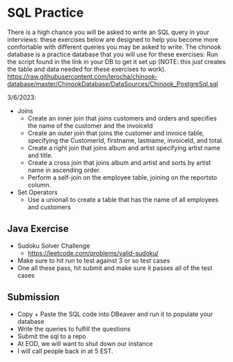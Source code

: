 # SQL Practice
There is a high chance you will be asked to write an SQL query in your interviews: these exercises below are designed to help you become more comfortable with different queries you may be asked to write. The chinook database is a practice database that you will use for these exercises: Run the script found in the link in your DB to get it set up (NOTE: this just creates the table and data needed for these exercises to work).
https://raw.githubusercontent.com/lerocha/chinook-database/master/ChinookDatabase/DataSources/Chinook_PostgreSql.sql

3/6/2023:
- Joins
    - Create an inner join that joins customers and orders and specifies the name of the customer and the invoiceId
    - Create an outer join that joins the customer and invoice table, specifying the CustomerId, firstname, lastname, invoiceId, and total.
    - Create a right join that joins album and artist specifying artist name and title.
    - Create a cross join that joins album and artist and sorts by artist name in ascending order.
    - Perform a self-join on the employee table, joining on the reportsto column.
- Set Operators
    - Use a unionall to create a table that has the name of all employees and customers

## Java Exercise
- Sudoku Solver Challenge
    - https://leetcode.com/problems/valid-sudoku/
- Make sure to hit run to test against 3 or so test cases
- One all these pass, hit submit and make sure it passes all of the test cases

## Submission
- Copy + Paste the SQL code into DBeaver and run it to populate your database
- Write the queries to fulfill the questions
- Submit the sql to a repo
- At EOD, we will want to shut down our instance
- I will call people back in at 5 EST.